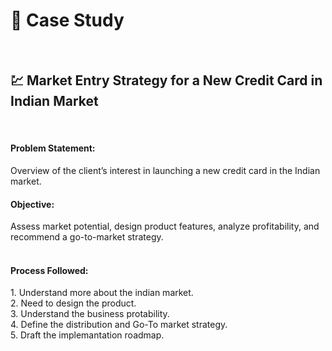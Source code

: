 <h1>📁 Case Study</h1>
<br>
<h2>💹 Market Entry Strategy for a New Credit Card in Indian Market</h2>
<br>
<h4>Problem Statement:</h4>
Overview of the client’s interest in launching a new credit card in the Indian market.
<br>
<h4>Objective:</h4>
Assess market potential, design product features, analyze profitability, and recommend a go-to-market strategy.
<br><br>
<h4>Process Followed:</h4>
1. Understand more about the indian market.<br>
2. Need to design the product.<br>
3. Understand the business protability.<br>
4. Define the distribution and Go-To market strategy.<br>
5. Draft the implemantation roadmap.
